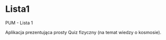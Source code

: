 # Lista1
 PUM - Lista 1

 Aplikacja prezentująca prosty Quiz fizyczny (na temat wiedzy o kosmosie).
